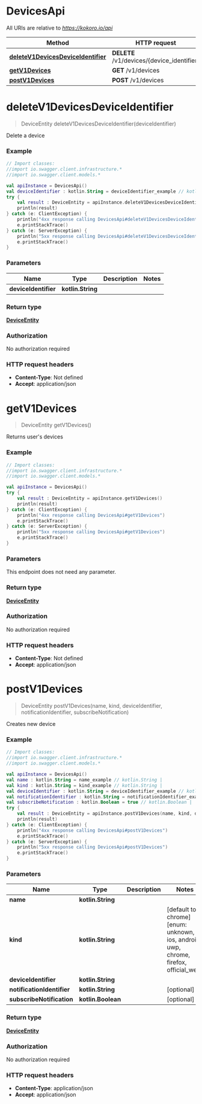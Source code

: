 # DevicesApi

All URIs are relative to *https://kokoro.io/api*

Method | HTTP request | Description
------------- | ------------- | -------------
[**deleteV1DevicesDeviceIdentifier**](DevicesApi.md#deleteV1DevicesDeviceIdentifier) | **DELETE** /v1/devices/{device_identifier} | 
[**getV1Devices**](DevicesApi.md#getV1Devices) | **GET** /v1/devices | 
[**postV1Devices**](DevicesApi.md#postV1Devices) | **POST** /v1/devices | 


<a name="deleteV1DevicesDeviceIdentifier"></a>
# **deleteV1DevicesDeviceIdentifier**
> DeviceEntity deleteV1DevicesDeviceIdentifier(deviceIdentifier)



Delete a device

### Example
```kotlin
// Import classes:
//import io.swagger.client.infrastructure.*
//import io.swagger.client.models.*

val apiInstance = DevicesApi()
val deviceIdentifier : kotlin.String = deviceIdentifier_example // kotlin.String | 
try {
    val result : DeviceEntity = apiInstance.deleteV1DevicesDeviceIdentifier(deviceIdentifier)
    println(result)
} catch (e: ClientException) {
    println("4xx response calling DevicesApi#deleteV1DevicesDeviceIdentifier")
    e.printStackTrace()
} catch (e: ServerException) {
    println("5xx response calling DevicesApi#deleteV1DevicesDeviceIdentifier")
    e.printStackTrace()
}
```

### Parameters

Name | Type | Description  | Notes
------------- | ------------- | ------------- | -------------
 **deviceIdentifier** | **kotlin.String**|  |

### Return type

[**DeviceEntity**](DeviceEntity.md)

### Authorization

No authorization required

### HTTP request headers

 - **Content-Type**: Not defined
 - **Accept**: application/json

<a name="getV1Devices"></a>
# **getV1Devices**
> DeviceEntity getV1Devices()



Returns user&#39;s devices

### Example
```kotlin
// Import classes:
//import io.swagger.client.infrastructure.*
//import io.swagger.client.models.*

val apiInstance = DevicesApi()
try {
    val result : DeviceEntity = apiInstance.getV1Devices()
    println(result)
} catch (e: ClientException) {
    println("4xx response calling DevicesApi#getV1Devices")
    e.printStackTrace()
} catch (e: ServerException) {
    println("5xx response calling DevicesApi#getV1Devices")
    e.printStackTrace()
}
```

### Parameters
This endpoint does not need any parameter.

### Return type

[**DeviceEntity**](DeviceEntity.md)

### Authorization

No authorization required

### HTTP request headers

 - **Content-Type**: Not defined
 - **Accept**: application/json

<a name="postV1Devices"></a>
# **postV1Devices**
> DeviceEntity postV1Devices(name, kind, deviceIdentifier, notificationIdentifier, subscribeNotification)



Creates new device

### Example
```kotlin
// Import classes:
//import io.swagger.client.infrastructure.*
//import io.swagger.client.models.*

val apiInstance = DevicesApi()
val name : kotlin.String = name_example // kotlin.String | 
val kind : kotlin.String = kind_example // kotlin.String | 
val deviceIdentifier : kotlin.String = deviceIdentifier_example // kotlin.String | 
val notificationIdentifier : kotlin.String = notificationIdentifier_example // kotlin.String | 
val subscribeNotification : kotlin.Boolean = true // kotlin.Boolean | 
try {
    val result : DeviceEntity = apiInstance.postV1Devices(name, kind, deviceIdentifier, notificationIdentifier, subscribeNotification)
    println(result)
} catch (e: ClientException) {
    println("4xx response calling DevicesApi#postV1Devices")
    e.printStackTrace()
} catch (e: ServerException) {
    println("5xx response calling DevicesApi#postV1Devices")
    e.printStackTrace()
}
```

### Parameters

Name | Type | Description  | Notes
------------- | ------------- | ------------- | -------------
 **name** | **kotlin.String**|  |
 **kind** | **kotlin.String**|  | [default to chrome] [enum: unknown, ios, android, uwp, chrome, firefox, official_web]
 **deviceIdentifier** | **kotlin.String**|  |
 **notificationIdentifier** | **kotlin.String**|  | [optional]
 **subscribeNotification** | **kotlin.Boolean**|  | [optional]

### Return type

[**DeviceEntity**](DeviceEntity.md)

### Authorization

No authorization required

### HTTP request headers

 - **Content-Type**: application/json
 - **Accept**: application/json

